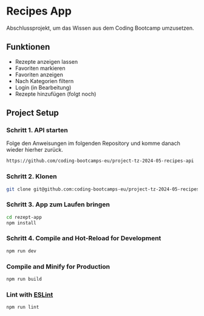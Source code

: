# Recipes App 

Abschlussprojekt, um das Wissen aus dem Coding Bootcamp umzusetzen.

## Funktionen

- Rezepte anzeigen lassen 
- Favoriten markieren
- Favoriten anzeigen 
- Nach Kategorien filtern  
- Login (in Bearbeitung)
- Rezepte hinzufügen (folgt noch)  

## Project Setup

### Schritt 1.  API starten 
Folge den Anweisungen im folgenden Repository und komme danach wieder hierher zurück. 
```sh
https://github.com/coding-bootcamps-eu/project-tz-2024-05-recipes-api
```

### Schritt 2. Klonen
```sh
git clone git@github.com:coding-bootcamps-eu/project-tz-2024-05-recipes rezept-app
```

### Schritt 3. App zum Laufen bringen
```sh
cd rezept-app
npm install
```

### Schritt 4. Compile and Hot-Reload for Development

```sh
npm run dev
```

### Compile and Minify for Production

```sh
npm run build
```

### Lint with [ESLint](https://eslint.org/)

```sh
npm run lint
```
